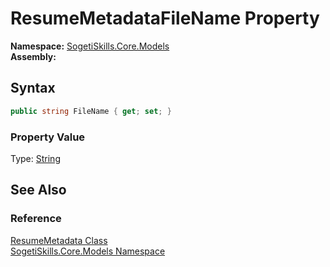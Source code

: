 ResumeMetadataFileName Property
===============================

**Namespace:** [SogetiSkills.Core.Models][1]  
**Assembly:**

Syntax
------

```csharp
public string FileName { get; set; }
```

### Property Value
Type: [String][2]

See Also
--------

### Reference
[ResumeMetadata Class][3]  
[SogetiSkills.Core.Models Namespace][1]  

[1]: ../README.md
[2]: http://msdn.microsoft.com/en-us/library/s1wwdcbf
[3]: README.md